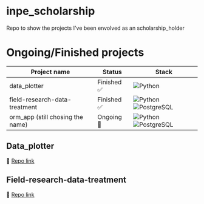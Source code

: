 # inpe_scholarship
Repo to show the projects I've been envolved as an scholarship_holder

# Ongoing/Finished projects
| Project name | Status | Stack |
| ------------ | ------ | ----- |
| data_plotter | Finished ✅ | ![Python](https://img.shields.io/badge/python-3670A0?style=for-the-badge&logo=python&logoColor=ffdd54) |
| field-research-data-treatment | Finished ✅ | ![Python](https://img.shields.io/badge/python-3670A0?style=for-the-badge&logo=python&logoColor=ffdd54) ![PostgreSQL](https://img.shields.io/badge/PostgreSQL-000?style=for-the-badge&logo=postgresql) |
| orm_app (still chosing the name) | Ongoing 🚧 | ![Python](https://img.shields.io/badge/python-3670A0?style=for-the-badge&logo=python&logoColor=ffdd54) ![PostgreSQL](https://img.shields.io/badge/PostgreSQL-000?style=for-the-badge&logo=postgresql) |

## Data_plotter

📎 [Repo link](https://github.com/PedrooMachado23/data_plotter)

## Field-research-data-treatment

📎 [Repo link](https://github.com/PedrooMachado23/field-research-data-treatment)
